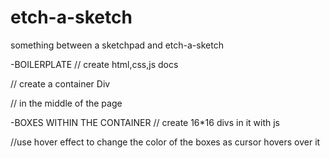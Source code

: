 # etch-a-sketch

something between a sketchpad and etch-a-sketch

-BOILERPLATE
   // create html,css,js docs

   // create a container Div

   // in the middle of the page

-BOXES WITHIN THE CONTAINER
   // create 16*16 divs in it with js

   //use hover effect to change the color of the boxes as cursor hovers over it








